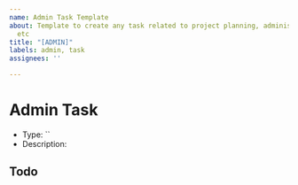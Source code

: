 ```yaml
---
name: Admin Task Template
about: Template to create any task related to project planning, administration, releases
  etc
title: "[ADMIN]"
labels: admin, task
assignees: ''

---
```


# Admin Task
- Type: ``
- Description: 

## Todo
